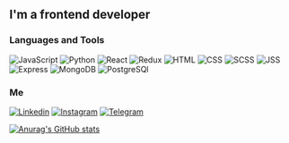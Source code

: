 ## I'm a frontend developer

### Languages and Tools

![JavaScript](https://img.shields.io/badge/-JavaScript-333?style=for-the-badge&logo=JavaScript)
![Python](https://img.shields.io/badge/-Python-333?style=for-the-badge&logo=Python)
![React](https://img.shields.io/badge/-React-333?style=for-the-badge&logo=React)
![Redux](https://img.shields.io/badge/-Redux-333?style=for-the-badge&logo=Redux&logoColor=blueviolet)
![HTML](https://img.shields.io/badge/-HTML-333?style=for-the-badge&logo=Html5)
![CSS](https://img.shields.io/badge/-CSS-333?style=for-the-badge&logo=CSS3&logoColor=blue)
![SCSS](https://img.shields.io/badge/-SCSS-333?style=for-the-badge&logo=SASS)
![JSS](https://img.shields.io/badge/-JSS-333?style=for-the-badge&logo=JSS)
![Express](https://img.shields.io/badge/-Express-333?style=for-the-badge&logo=Express)
![MongoDB](https://img.shields.io/badge/-MongoDB-333?style=for-the-badge&logo=MongoDB)
![PostgreSQl](https://img.shields.io/badge/-PostgreSQl-333?style=for-the-badge&logo=PostgreSQl)

### Me

[![Linkedin](https://img.shields.io/badge/-Linkedin-333?style=for-the-badge&logo=Linkedin&logoColor=blue)](https://www.linkedin.com/in/abdul-gafur-taramov-43909021b/)
[![Instagram](https://img.shields.io/badge/-Instagram-333?style=for-the-badge&logo=Instagram)](https://www.instagram.com/__this_is__me___?r=nametag)
[![Telegram](https://img.shields.io/badge/-Telegram-333?style=for-the-badge&logo=Telegram)](https://t.me/sovarim)

[![Anurag's GitHub stats](https://github-readme-stats.vercel.app/api?username=sovarim&count_private=true&show_icons=true)](https://github.com/anuraghazra/github-readme-stats)
